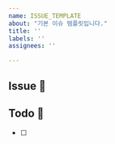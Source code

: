 ```yaml
---
name: ISSUE_TEMPLATE
about: "기본 이슈 템플릿입니다."
title: ''
labels: ''
assignees: ''

---
```


## Issue 🍃

## Todo 🌴
- [ ]
